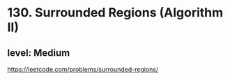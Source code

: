# 130. Surrounded Regions (Algorithm II)
## level: Medium

https://leetcode.com/problems/surrounded-regions/
